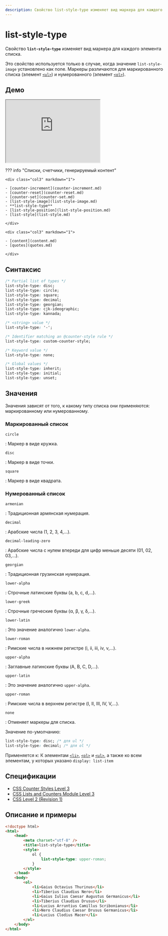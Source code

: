 ```yaml
---
description: Свойство list-style-type изменяет вид маркера для каждого элемента списка
---
```


# list-style-type

Свойство **`list-style-type`** изменяет вид маркера для каждого элемента списка.

Это свойство используется только в случае, когда значение `list-style-image` установлено как none. Маркеры различаются для маркированного списка (элемент [`<ul>`](../html/ul.md)) и нумерованного (элемент [`<ol>`](../html/ol.md)).

## Демо

<iframe class="interactive is-default-height" height="200" src="https://interactive-examples.mdn.mozilla.net/pages/css/list-style-type.html" title="MDN Web Docs Interactive Example" loading="lazy" data-readystate="complete"></iframe>

??? info "Списки, счетчики, генерируемый контент"

    <div class="col3" markdown="1">

    - [counter-increment](counter-increment.md)
    - [counter-reset](counter-reset.md)
    - [counter-set](counter-set.md)
    - [list-style-image](list-style-image.md)
    - **list-style-type**
    - [list-style-position](list-style-position.md)
    - [list-style](list-style.md)

    </div>

    <div class="col3" markdown="1">

    - [content](content.md)
    - [quotes](quotes.md)

    </div>

## Синтаксис

```css
/* Partial list of types */
list-style-type: disc;
list-style-type: circle;
list-style-type: square;
list-style-type: decimal;
list-style-type: georgian;
list-style-type: cjk-ideographic;
list-style-type: kannada;

/* <string> value */
list-style-type: '-';

/* Identifier matching an @counter-style rule */
list-style-type: custom-counter-style;

/* Keyword value */
list-style-type: none;

/* Global values */
list-style-type: inherit;
list-style-type: initial;
list-style-type: unset;
```

## Значения

Значения зависят от того, к какому типу списка они применяются: маркированному или нумерованному.

### Маркированный список

`circle`

: Маркер в виде кружка.

`disc`

: Маркер в виде точки.

`square`

: Маркер в виде квадрата.

### Нумерованный список

`armenian`

: Традиционная армянская нумерация.

`decimal`

: Арабские числа (1, 2, 3, 4,...).

`decimal-leading-zero`

: Арабские числа с нулем впереди для цифр меньше десяти (01, 02, 03,...).

`georgian`

: Традиционная грузинская нумерация.

`lower-alpha`

: Строчные латинские буквы (a, b, c, d,...).

`lower-greek`

: Строчные греческие буквы (α, β, γ, δ,...).

`lower-latin`

: Это значение аналогично `lower-alpha`.

`lower-roman`

: Римские числа в нижнем регистре (i, ii, iii, iv, v,...).

`upper-alpha`

: Заглавные латинские буквы (A, B, C, D,...).

`upper-latin`

: Это значение аналогично `upper-alpha`.

`upper-roman`

: Римские числа в верхнем регистре (I, II, III, IV, V,...).

`none`

: Отменяет маркеры для списка.

Значение по-умолчанию:

```css
list-style-type: disc; /* для ul */
list-style-type: decimal; /* для ol */
```

Применяется к: К элементам [`<li>`](../html/li.md), [`<ol>`](../html/ol.md) и [`<ul>`](../html/ul.md), а также ко всем элементам, у которых указано `display: list-item`

## Спецификации

-   [CSS Counter Styles Level 3](http://dev.w3.org/csswg/css-counter-styles-3/#extending-css2)
-   [CSS Lists and Counters Module Level 3](http://dev.w3.org/csswg/css3-lists/#list-style-type)
-   [CSS Level 2 (Revision 1)](http://www.w3.org/TR/CSS2/generate.html#propdef-list-style-type)

## Описание и примеры

```html
<!doctype html>
<html>
    <head>
        <meta charset="utf-8" />
        <title>list-style-type</title>
        <style>
            ol {
                list-style-type: upper-roman;
            }
        </style>
    </head>
    <body>
        <ol>
            <li>Gaius Octavius Thurinus</li>
            <li>Tiberius Claudius Nero</li>
            <li>Gaius Iulius Caesar Augustus Germanicus</li>
            <li>Tiberius Claudius Drusus</li>
            <li>Lucius Arruntius Camillus Scribonianus</li>
            <li>Nero Claudius Caesar Drusus Germanicus</li>
            <li>Lucius Clodius Macer</li>
        </ol>
    </body>
</html>
```
